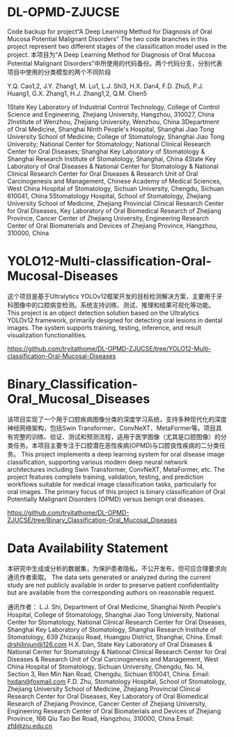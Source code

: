 # DL-OPMD-ZJUCSE
Code backup for project“A Deep Learning Method for Diagnosis of Oral Mucosa Potential Malignant Disorders”
The two code branches in this project represent two different stages of the classification model used in the project.
本项目为“A Deep Learning Method for Diagnosis of Oral Mucosa Potential Malignant Disorders”中所使用的代码备份。两个代码分支，分别代表项目中使用的分类模型的两个不同阶段

Y.Q. Cao1,2, J.Y. Zhang1, M. Lu1, L.J. Shi3, H.X. Dan4, F.D. Zhu5, P.J. Huang1, G.X. Zhang1, H.J. Zhang1,2, Q.M. Chen5

1State Key Laboratory of Industrial Control Technology, College of Control Science and Engineering, Zhejiang University, Hangzhou, 310027, China
2Institute of Wenzhou, Zhejiang University, Wenzhou, China
3Department of Oral Medicine, Shanghai Ninth People's Hospital, Shanghai Jiao Tong University School of Medicine; College of Stomatology, Shanghai Jiao Tong University; National Center for Stomatology; National Clinical Research Center for Oral Diseases; Shanghai Key Laboratory of Stomatology & Shanghai Research Institute of Stomatology, Shanghai, China
4State Key Laboratory of Oral Diseases & National Center for Stomatology & National Clinical Research Center for Oral Diseases & Research Unit of Oral Carcinogenesis and Management, Chinese Academy of Medical Sciences, West China Hospital of Stomatology, Sichuan University, Chengdu, Sichuan 610041, China
5Stomatology Hospital, School of Stomatology, Zhejiang University School of Medicine, Zhejiang Provincial Clinical Research Center for Oral Diseases, Key Laboratory of Oral Biomedical Research of Zhejiang Province, Cancer Center of Zhejiang University, Engineering Research Center of Oral Biomaterials and Devices of Zhejiang Province, Hangzhou, 310000, China




# YOLO12-Multi-classification-Oral-Mucosal-Diseases

这个项目是基于Ultralytics YOLOv12框架开发的目标检测解决方案，主要用于牙科图像中的口腔病变检测。系统支持训练、测试、推理和结果可视化等功能。
This project is an object detection solution based on the Ultralytics YOLOv12 framework, primarily designed for detecting oral lesions in dental images. The system supports training, testing, inference, and result visualization functionalities.

https://github.com/tryitathome/DL-OPMD-ZJUCSE/tree/YOLO12-Multi-classification-Oral-Mucosal-Diseases

# Binary_Classification-Oral_Mucosal_Diseases 

该项目实现了一个用于口腔疾病图像分类的深度学习系统，支持多种现代化的深度神经网络架构，包括Swin Transformer、ConvNeXT、MetaFormer等。项目具有完整的训练、验证、测试和预测流程，适用于医学图像（尤其是口腔图像）的分类任务。本项目主要专注于口腔潜在恶性疾病(OPMD)与口腔良性疾病的二分类任务。
This project implements a deep learning system for oral disease image classification, supporting various modern deep neural network architectures including Swin Transformer, ConvNeXT, MetaFormer, etc. The project features complete training, validation, testing, and prediction workflows suitable for medical image classification tasks, particularly for oral images. The primary focus of this project is binary classification of Oral Potentially Malignant Disorders (OPMD) versus benign oral diseases.

https://github.com/tryitathome/DL-OPMD-ZJUCSE/tree/Binary_Classification-Oral_Mucosal_Diseases

# Data Availability Statement

本研究中生成或分析的数据集，为保护患者隐私，不公开发布，但可应合理要求向通讯作者索取。
The data sets generated or analyzed during the current study are not publicly available in order to preserve patient confidentiality but are available from the corresponding authors on reasonable request.

通讯作者：
L.J. Shi, Department of Oral Medicine, Shanghai Ninth People's Hospital, College of Stomatology, Shanghai Jiao Tong University, National Center for Stomatology, National Clinical Research Center for Oral Diseases, Shanghai Key Laboratory of Stomatology, Shanghai Research Institute of Stomatology, 639 Zhizaoju Road, Huangpu District, Shanghai, China.
Email: drshilinjun@126.com
H.X. Dan, State Key Laboratory of Oral Diseases & National Center for Stomatology & National Clinical Research Center for Oral Diseases & Research Unit of Oral Carcinogenesis and Management, West China Hospital of Stomatology, Sichuan University, Chengdu, No. 14, Section 3, Ren Min Nan Road, Chengdu, Sichuan 610041, China.
Email: hxdan@foxmail.com
F.D. Zhu, Stomatology Hospital, School of Stomatology, Zhejiang University School of Medicine, Zhejiang Provincial Clinical Research Center for Oral Diseases, Key Laboratory of Oral Biomedical Research of Zhejiang Province, Cancer Center of Zhejiang University, Engineering Research Center of Oral Biomaterials and Devices of Zhejiang Province, 166 Qiu Tao Bei Road, Hangzhou, 310000, China
Email: zfd@zju.edu.cn



